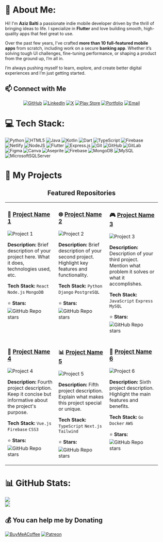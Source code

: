 # 💫 About Me:
Hi! I'm **Aziz Balti** a passionate indie mobile developer driven by the thrill of bringing ideas to life. I specialize in **Flutter** and love building smooth, high-quality apps that feel great to use.

Over the past few years, I've crafted **more than 10 full-featured mobile apps** from scratch, including work on a secure **banking app**. Whether it’s solving tough UI challenges, fine-tuning performance, or shaping a product from the ground up, I’m all in.

I’m always pushing myself to learn, explore, and create better digital experiences and I’m just getting started.


## 📫 Connect with Me

<div align="center">

[![GitHub](https://img.shields.io/badge/-GitHub-181717?style=for-the-badge&logo=github&logoColor=white)](https://github.com/yourusername)
[![LinkedIn](https://img.shields.io/badge/-LinkedIn-0077B5?style=for-the-badge&logo=linkedin&logoColor=white)](https://linkedin.com/in/yourusername)
[![X](https://img.shields.io/badge/-X-000000?style=for-the-badge&logo=x&logoColor=white)](https://x.com/yourusername)
[![Play Store](https://img.shields.io/badge/-Play%20Store-414141?style=for-the-badge&logo=google-play&logoColor=white)](https://play.google.com/store/apps/developer?id=Your+Developer+Name)
[![Portfolio](https://img.shields.io/badge/-Portfolio-FF5722?style=for-the-badge&logo=globe&logoColor=white)](https://yourportfolio.com)
[![Email](https://img.shields.io/badge/-Email-D14836?style=for-the-badge&logo=gmail&logoColor=white)](mailto:your.email@example.com)

</div>


# 💻 Tech Stack:
![Python](https://img.shields.io/badge/python-3670A0?style=for-the-badge&logo=python&logoColor=ffdd54) ![HTML5](https://img.shields.io/badge/html5-%23E34F26.svg?style=for-the-badge&logo=html5&logoColor=white) ![Java](https://img.shields.io/badge/java-%23ED8B00.svg?style=for-the-badge&logo=openjdk&logoColor=white) ![Kotlin](https://img.shields.io/badge/kotlin-%237F52FF.svg?style=for-the-badge&logo=kotlin&logoColor=white) ![Dart](https://img.shields.io/badge/dart-%230175C2.svg?style=for-the-badge&logo=dart&logoColor=white) ![TypeScript](https://img.shields.io/badge/typescript-%23007ACC.svg?style=for-the-badge&logo=typescript&logoColor=white) ![Firebase](https://img.shields.io/badge/firebase-%23039BE5.svg?style=for-the-badge&logo=firebase) ![Netlify](https://img.shields.io/badge/netlify-%23000000.svg?style=for-the-badge&logo=netlify&logoColor=#00C7B7) ![NodeJS](https://img.shields.io/badge/node.js-6DA55F?style=for-the-badge&logo=node.js&logoColor=white) ![Flutter](https://img.shields.io/badge/Flutter-%2302569B.svg?style=for-the-badge&logo=Flutter&logoColor=white) ![Express.js](https://img.shields.io/badge/express.js-%23404d59.svg?style=for-the-badge&logo=express&logoColor=%2361DAFB) ![Git](https://img.shields.io/badge/git-%23F05033.svg?style=for-the-badge&logo=git&logoColor=white) ![GitHub](https://img.shields.io/badge/github-%23121011.svg?style=for-the-badge&logo=github&logoColor=white) ![GitLab](https://img.shields.io/badge/gitlab-%23181717.svg?style=for-the-badge&logo=gitlab&logoColor=white) ![Figma](https://img.shields.io/badge/figma-%23F24E1E.svg?style=for-the-badge&logo=figma&logoColor=white) ![Canva](https://img.shields.io/badge/Canva-%2300C4CC.svg?style=for-the-badge&logo=Canva&logoColor=white) ![Aseprite](https://img.shields.io/badge/Aseprite-FFFFFF?style=for-the-badge&logo=Aseprite&logoColor=#7D929E) ![Firebase](https://img.shields.io/badge/firebase-a08021?style=for-the-badge&logo=firebase&logoColor=ffcd34) ![MongoDB](https://img.shields.io/badge/MongoDB-%234ea94b.svg?style=for-the-badge&logo=mongodb&logoColor=white) ![MySQL](https://img.shields.io/badge/mysql-4479A1.svg?style=for-the-badge&logo=mysql&logoColor=white) ![MicrosoftSQLServer](https://img.shields.io/badge/Microsoft%20SQL%20Server-CC2927?style=for-the-badge&logo=microsoft%20sql%20server&logoColor=white)


# 🚀 My Projects

<!-- Copy everything below this line and paste it into your README.md file -->

<div align="center">

## Featured Repositories

</div>

<!-- PROJECT GRID START -->
<table>
<tr>
<td width="33%" valign="top">

### 📱 [Project Name 1](https://github.com/yourusername/project1)
![Project 1](https://github-readme-stats.vercel.app/api/pin/?username=yourusername&repo=project1&theme=dark&bg_color=0d1117&title_color=58a6ff&text_color=8b949e&icon_color=58a6ff)

**Description:** Brief description of your project here. What it does, technologies used, etc.

**Tech Stack:** `React` `Node.js` `MongoDB`

⭐ **Stars:** ![GitHub Repo stars](https://img.shields.io/github/stars/yourusername/project1?style=social)

</td>
<td width="33%" valign="top">

### 🌐 [Project Name 2](https://github.com/yourusername/project2)
![Project 2](https://github-readme-stats.vercel.app/api/pin/?username=yourusername&repo=project2&theme=dark&bg_color=0d1117&title_color=58a6ff&text_color=8b949e&icon_color=58a6ff)

**Description:** Brief description of your second project. Highlight key features and functionality.

**Tech Stack:** `Python` `Django` `PostgreSQL`

⭐ **Stars:** ![GitHub Repo stars](https://img.shields.io/github/stars/yourusername/project2?style=social)

</td>
<td width="33%" valign="top">

### 🎮 [Project Name 3](https://github.com/yourusername/project3)
![Project 3](https://github-readme-stats.vercel.app/api/pin/?username=yourusername&repo=project3&theme=dark&bg_color=0d1117&title_color=58a6ff&text_color=8b949e&icon_color=58a6ff)

**Description:** Description of your third project. Mention what problem it solves or what it accomplishes.

**Tech Stack:** `JavaScript` `Express` `MySQL`

⭐ **Stars:** ![GitHub Repo stars](https://img.shields.io/github/stars/yourusername/project3?style=social)

</td>
</tr>
<tr>
<td width="33%" valign="top">

### 🔧 [Project Name 4](https://github.com/yourusername/project4)
![Project 4](https://github-readme-stats.vercel.app/api/pin/?username=yourusername&repo=project4&theme=dark&bg_color=0d1117&title_color=58a6ff&text_color=8b949e&icon_color=58a6ff)

**Description:** Fourth project description. Keep it concise but informative about the project's purpose.

**Tech Stack:** `Vue.js` `Firebase` `CSS3`

⭐ **Stars:** ![GitHub Repo stars](https://img.shields.io/github/stars/yourusername/project4?style=social)

</td>
<td width="33%" valign="top">

### 📊 [Project Name 5](https://github.com/yourusername/project5)
![Project 5](https://github-readme-stats.vercel.app/api/pin/?username=yourusername&repo=project5&theme=dark&bg_color=0d1117&title_color=58a6ff&text_color=8b949e&icon_color=58a6ff)

**Description:** Fifth project description. Explain what makes this project special or unique.

**Tech Stack:** `TypeScript` `Next.js` `Tailwind`

⭐ **Stars:** ![GitHub Repo stars](https://img.shields.io/github/stars/yourusername/project5?style=social)

</td>
<td width="33%" valign="top">

### 🚀 [Project Name 6](https://github.com/yourusername/project6)
![Project 6](https://github-readme-stats.vercel.app/api/pin/?username=yourusername&repo=project6&theme=dark&bg_color=0d1117&title_color=58a6ff&text_color=8b949e&icon_color=58a6ff)

**Description:** Sixth project description. Highlight the main features and benefits.

**Tech Stack:** `Go` `Docker` `AWS`

⭐ **Stars:** ![GitHub Repo stars](https://img.shields.io/github/stars/yourusername/project6?style=social)

</td>
</tr>
</table>
<!-- PROJECT GRID END -->











# 📊 GitHub Stats:
![](https://nirzak-streak-stats.vercel.app/?user=azizbalti82&theme=dark&hide_border=false)<br/>
![](https://github-readme-stats.vercel.app/api/top-langs/?username=azizbalti82&theme=dark&hide_border=false&include_all_commits=true&count_private=true&layout=compact)

  ## 💰 You can help me by Donating
  [![BuyMeACoffee](https://img.shields.io/badge/Buy%20Me%20a%20Coffee-ffdd00?style=for-the-badge&logo=buy-me-a-coffee&logoColor=black)](https://buymeacoffee.com/azizbalti) [![Patreon](https://img.shields.io/badge/Patreon-F96854?style=for-the-badge&logo=patreon&logoColor=white)](https://patreon.com/azizbalti) 

  
<!-- Proudly created with GPRM ( https://gprm.itsvg.in ) -->

